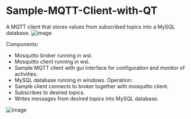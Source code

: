 # Sample-MQTT-Client-with-QT
A MQTT client that stores values from subscribed topics into a MySQL database. 
![image](https://github.com/O-Cube/Sample-MQTT-Client-with-QT/assets/65163799/f3145957-1b42-4377-ab5c-3c1c41e0eb7a)

Components:
  - Mosquitto broker running in wsl.
  - Mosquitto client running in wsl.
  - Sample MQTT client with gui interface for configuration and monitor of activities.
  - MySQL database running in windows.
Operation:
  - Sample client connects to broker together with mosquitto client.
  - Subscribes to desired topics.
  - Writes messages from desired topics into MySQL database.

![image](https://github.com/O-Cube/Sample-MQTT-Client-with-QT/assets/65163799/086819a8-3249-4127-8862-17ab8b2125ab)
